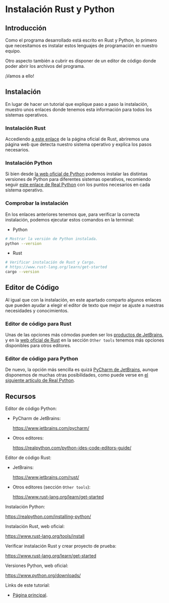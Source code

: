 # Instalación Rust y Python

## Introducción 

Como el programa desarrollado está escrito en Rust y Python, lo primero que necesitamos es instalar estos lenguajes de programación en nuestro equipo.

Otro aspecto también a cubrir es disponer de un editor de código donde poder abrir los archivos del programa.

¡Vamos a ello! 

## Instalación

En lugar de hacer un tutorial que explique paso a paso la instalación, muestro unos enlaces donde tenemos esta información para todos los sistemas operativos.

### Instalación Rust

Accediendo [a este enlace](https://www.rust-lang.org/tools/install) de la página oficial de Rust, abriremos una página web que detecta nuestro sistema operativo y explica los pasos necesarios.

### Instalación Python

Si bien desde [la web oficial de Python](https://www.python.org/downloads/) podemos instalar las distintas versiones de Python para diferentes sistemas operativos, recomiendo seguir [este enlace de Real Python](https://realpython.com/installing-python/) con los puntos necesarios en cada sistema operativo.

### Comprobar la instalación

En los enlaces anteriores tenemos que, para verificar la correcta instalación, podemos ejecutar estos comandos en la terminal:

- Python

```bash
# Mostrar la versión de Python instalada.
python --version
```

- Rust

```bash
# Verificar instalación de Rust y Cargo.
# https://www.rust-lang.org/learn/get-started
cargo --version
```

## Editor de Código

Al igual que con la instalación, en este apartado comparto algunos enlaces que pueden ayudar a elegir el editor de texto que mejor se ajuste a nuestras necesidades y conocimientos.

### Editor de código para Rust

Unas de las opciones más cómodas pueden ser los [productos de JetBrains](https://www.jetbrains.com/rust/), y en la [web oficial de Rust](https://www.rust-lang.org/learn/get-started) en la sección `Other tools` tenemos más opciones disponibles para otros editores.

### Editor de código para Python

De nuevo, la opción más sencilla es quizá [PyCharm de JetBrains](https://www.jetbrains.com/pycharm/), aunque disponemos de muchas otras posibilidades, como puede verse en [el siguiente artículo de Real Python](https://realpython.com/python-ides-code-editors-guide/).

## Recursos 

Editor de código Python:

- PyCharm de JetBrains:

  <https://www.jetbrains.com/pycharm/>

- Otros editores:

  <https://realpython.com/python-ides-code-editors-guide/>

Editor de código Rust:

- JetBrains:

  <https://www.jetbrains.com/rust/>

- Otros editores (sección `Other tools`):

  <https://www.rust-lang.org/learn/get-started>

Instalación Python:

<https://realpython.com/installing-python/>

Instalación Rust, web oficial:

<https://www.rust-lang.org/tools/install>

Verificar instalación Rust y crear proyecto de prueba:

<https://www.rust-lang.org/learn/get-started>

Versiones Python, web oficial:

<https://www.python.org/downloads/>

Links de este tutorial:

- [Página principal](introduction.html).

